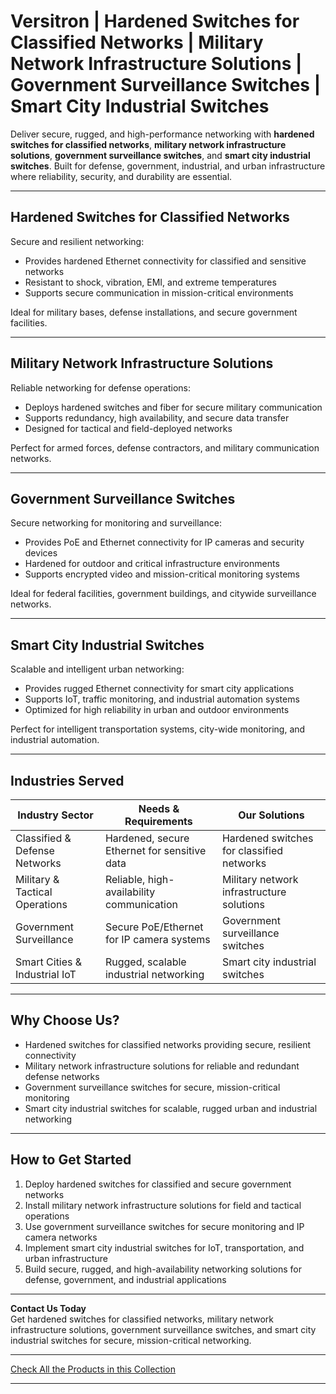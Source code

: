 # Versitron | Hardened Switches for Classified Networks | Military Network Infrastructure Solutions | Government Surveillance Switches | Smart City Industrial Switches

Deliver secure, rugged, and high-performance networking with **hardened switches for classified networks**, **military network infrastructure solutions**, **government surveillance switches**, and **smart city industrial switches**. Built for defense, government, industrial, and urban infrastructure where reliability, security, and durability are essential.

---

## Hardened Switches for Classified Networks

Secure and resilient networking:

- Provides hardened Ethernet connectivity for classified and sensitive networks  
- Resistant to shock, vibration, EMI, and extreme temperatures  
- Supports secure communication in mission-critical environments  

Ideal for military bases, defense installations, and secure government facilities.

---

## Military Network Infrastructure Solutions

Reliable networking for defense operations:

- Deploys hardened switches and fiber for secure military communication  
- Supports redundancy, high availability, and secure data transfer  
- Designed for tactical and field-deployed networks  

Perfect for armed forces, defense contractors, and military communication networks.

---

## Government Surveillance Switches

Secure networking for monitoring and surveillance:

- Provides PoE and Ethernet connectivity for IP cameras and security devices  
- Hardened for outdoor and critical infrastructure environments  
- Supports encrypted video and mission-critical monitoring systems  

Ideal for federal facilities, government buildings, and citywide surveillance networks.

---

## Smart City Industrial Switches

Scalable and intelligent urban networking:

- Provides rugged Ethernet connectivity for smart city applications  
- Supports IoT, traffic monitoring, and industrial automation systems  
- Optimized for high reliability in urban and outdoor environments  

Perfect for intelligent transportation systems, city-wide monitoring, and industrial automation.

---

## Industries Served

| Industry Sector                | Needs & Requirements                                 | Our Solutions                                     |
|--------------------------------|-----------------------------------------------------|--------------------------------------------------|
| Classified & Defense Networks   | Hardened, secure Ethernet for sensitive data        | Hardened switches for classified networks        |
| Military & Tactical Operations  | Reliable, high-availability communication          | Military network infrastructure solutions        |
| Government Surveillance         | Secure PoE/Ethernet for IP camera systems          | Government surveillance switches                  |
| Smart Cities & Industrial IoT   | Rugged, scalable industrial networking             | Smart city industrial switches                   |

---

## Why Choose Us?

- Hardened switches for classified networks providing secure, resilient connectivity  
- Military network infrastructure solutions for reliable and redundant defense networks  
- Government surveillance switches for secure, mission-critical monitoring  
- Smart city industrial switches for scalable, rugged urban and industrial networking  

---

## How to Get Started

1. Deploy hardened switches for classified and secure government networks  
2. Install military network infrastructure solutions for field and tactical operations  
3. Use government surveillance switches for secure monitoring and IP camera networks  
4. Implement smart city industrial switches for IoT, transportation, and urban infrastructure  
5. Build secure, rugged, and high-availability networking solutions for defense, government, and industrial applications  

---

**Contact Us Today**  
Get hardened switches for classified networks, military network infrastructure solutions, government surveillance switches, and smart city industrial switches for secure, mission-critical networking.

---

[Check All the Products in this Collection](https://www.versitron.com/collections/fiber-optic-network-switches)

---

